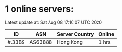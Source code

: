 # 1 online servers:

Latest update at: Sat Aug 08 17:10:07 UTC 2020

| ID | ASN | Server Country | Online |
| -- | --- | -------------- | ------ |
| #.33B9 | AS63888 | Hong Kong | 1 hrs |

